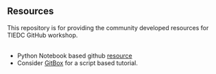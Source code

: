 ## Resources
This repository is for providing the community developed resources for TIEDC GitHub workshop.<br>
<br>
- Python Notebook based github [resource](https://github.com/akhilesh-k/GitBox/blob/master/GithubTutorial.ipynb)
- Consider [GitBox](https://github.com/akhilesh-k/GitBox) for a script based tutorial.
